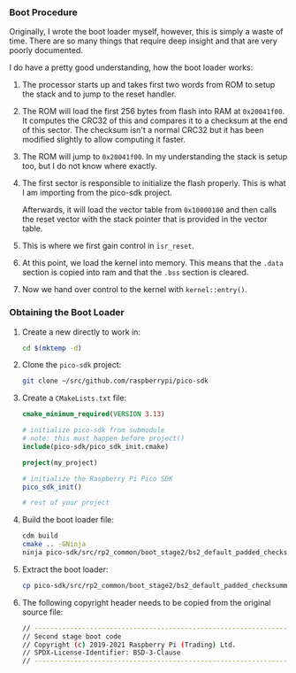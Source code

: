 ### Boot Procedure

Originally, I wrote the boot loader myself, however, this is simply a waste of time.
There are so many things that require deep insight and that are very poorly documented.

I do have a pretty good understanding, how the boot loader works:

 1. The processor starts up and takes first two words from ROM to setup the stack and to jump to the reset handler.

 2. The ROM will load the first 256 bytes from flash into RAM at `0x20041f00`.
    It computes the CRC32 of this and compares it to a checksum at the end of this sector.
    The checksum isn't a normal CRC32 but it has been modified slightly to allow computing it faster.

 3. The ROM will jump to `0x20041f00`.
    In my understanding the stack is setup too, but I do not know where exactly.

 4. The first sector is responsible to initialize the flash properly.
    This is what I am importing from the pico-sdk project.

    Afterwards, it will load the vector table from `0x10000100` and then calls the reset vector with the stack pointer
    that is provided in the vector table.

 5. This is where we first gain control in `isr_reset`.

 6. At this point, we load the kernel into memory.
    This means that the `.data` section is copied into ram and that the `.bss` section is cleared.

 7. Now we hand over control to the kernel with `kernel::entry()`.

### Obtaining the Boot Loader

 1. Create a new directly to work in:

    ```bash
    cd $(mktemp -d)
    ```

 2. Clone the `pico-sdk` project:

    ```bash
    git clone ~/src/github.com/raspberrypi/pico-sdk
    ```

 3. Create a `CMakeLists.txt` file:

    ```cmake
    cmake_minimum_required(VERSION 3.13)

    # initialize pico-sdk from submodule
    # note: this must happen before project()
    include(pico-sdk/pico_sdk_init.cmake)

    project(my_project)

    # initialize the Raspberry Pi Pico SDK
    pico_sdk_init()

    # rest of your project
    ```

 4. Build the boot loader file:

    ```bash
    cdm build
    cmake .. -GNinja
    ninja pico-sdk/src/rp2_common/boot_stage2/bs2_default_padded_checksummed.S
    ```

 5. Extract the boot loader:

    ```bash
    cp pico-sdk/src/rp2_common/boot_stage2/bs2_default_padded_checksummed.S ~/dev/pico-os/Extern/boot.S
    ```

 6. The following copyright header needs to be copied from the original source file:

    ```bash
    // ----------------------------------------------------------------------------
    // Second stage boot code
    // Copyright (c) 2019-2021 Raspberry Pi (Trading) Ltd.
    // SPDX-License-Identifier: BSD-3-Clause
    // ----------------------------------------------------------------------------
    ```

